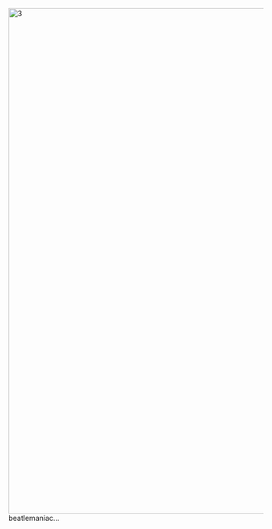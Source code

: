 [](https://komarev.com/ghpvc/?username=bapplesauce)
<img width="1000" height="1000" alt="3" src="https://files.catbox.moe/4qp2e4.gif" />
beatlemaniac...
<!--
**bapplesauce/bapplesauce** is a ✨ _special_ ✨ repository because its `README.md` (this file) appears on your GitHub profile.

Here are some ideas to get you started:

- 🔭 I’m currently working on ...
- 🌱 I’m currently learning ...
- 👯 I’m looking to collaborate on ...
- 🤔 I’m looking for help with ...
- 💬 Ask me about ...
- 📫 How to reach me: ...
- 😄 Pronouns: ...
- ⚡ Fun fact: ...
-->

